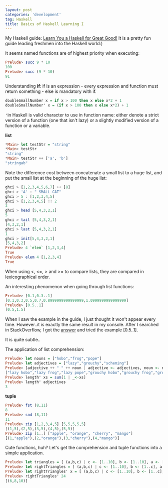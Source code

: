 ```yaml
---
layout: post
categories: 'development'
tag: Haskell
title: Basics of Haskell Learning I
---
```

My Haskell guide: [Learn You a Haskell for Great Good!](http://learnyouahaskell.com/chapters)
It is a pretty fun guide leading freshmen into the Haskell world:)

<!--more-->
It seems named functions are of highest priority when executing:
```Haskell
Prelude> succ 9 * 10
100
Prelude> succ (9 * 10)
91
```
Understanding **if**: 
    if is an expression - every expression and function must return something - else is mandatory with if.

```Haskell
doubleSmallNumber x = if x > 100 then x else x*2 + 1
doubleSmallNumber' x = (if x > 100 then x else x*2) + 1
```
``` ' ```in Haskell is valid character to use in function name: either denote a strict version of a function (one that isn't lazy) or a slightly modified version of a function or a variable.

**list**
```Haskell
*Main> let testStr = "string"
*Main> testStr
"string"
*Main> testStr ++ ['a', 'b']
"stringab"
```

Note the difference cost between concatenate a small list to a huge list, and put the small list at the beginning of the huge list:
```Haskell
ghci > [1,2,3,4,5,6,7] ++ [8]
ghci > 'A' : " SMALL CAT"
ghci > 5 : [1,2,3,4,5]
ghci > [1,2,3,4,5] !! 2
3
ghci > head [5,4,3,2,1]
5
ghci > tail [5,4,3,2,1]
[4,3,2,1]
ghci > last [5,4,3,2,1]
1
ghci > init[5,4,3,2,1]
[5,4,3,2]
Prelude> 4 `elem` [1,2,3,4]
True
Prelude> elem 4 [1,2,3,4]
True
```
When using <, <=, > and >= to compare lists, they are compared in lexicographical order.

An interesting phenomenon when going through list functions:
```Haskell
Prelude> [0.1,0.3..1]
[0.1,0.3,0.5,0.7,0.8999999999999999,1.0999999999999999]
Prelude> [0.5..1]
[0.5,1.5]
```
When I saw the example in the guide, I just thought it won't appear every time. However..it is exactly the same result in my console. After I searched in StackOverflow, I got the [answer](https://stackoverflow.com/questions/9810002/floating-point-list-generator) and tried the example [0.5..1]. 

It is quite subtle..

The application of list comprehension:
```Haskell
Prelude> let nouns = ["hobo","frog","pope"]
Prelude> let adjectives = ["lazy","grouchy","scheming"]
Prelude> [adjective ++ " " ++ noun | adjective <- adjectives, noun <- nouns]
["lazy hobo","lazy frog","lazy pope","grouchy hobo","grouchy frog","grouchy pope","scheming hobo","scheming frog","scheming pope"]
Prelude> length' xs = sum[1 | _<-xs]
Prelude> length' adjectives
3
```

**tuple**
```Haskell
Prelude> fst (8,11)
8
Prelude> snd (8,11)
11
Prelude> zip [1,2,3,4,5] [5,5,5,5,5]
[(1,5),(2,5),(3,5),(4,5),(5,5)]
Prelude> zip [1..] ["apple", "orange", "cherry", "mango"]
[(1,"apple"),(2,"orange"),(3,"cherry"),(4,"mango")]  
```
Cute functions, huh?
Let's get the comprehension and tuple functions into a simple application.
```Haskell
Prelude> let triangles = [ (a,b,c) | c <- [1..10], b <- [1..10], a <- [1..10] ]
Prelude> let rightTriangles = [ (a,b,c) | c <- [1..10], b <- [1..c], a <- [1..b], a^2 + b^2 == c^2]   
Prelude> let rightTriangles' x = [ (a,b,c) | c <- [1..10], b <- [1..c], a <- [1..b], a^2 + b^2 == c^2, a+b+c == x]  
Prelude> rightTriangles' 24
[(6,8,10)]
```
